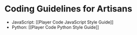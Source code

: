 # Coding Guidelines for Artisans

* JavaScript: [[Player Code JavaScript Style Guide]]
* Python: [[Player Code Python Style Guide]]